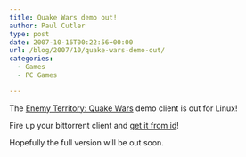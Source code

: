 ```yaml
---
title: Quake Wars demo out!
author: Paul Cutler
type: post
date: 2007-10-16T00:22:56+00:00
url: /blog/2007/10/quake-wars-demo-out/
categories:
  - Games
  - PC Games

---
```

The [Enemy Territory: Quake Wars][1] demo client is out for Linux!

Fire up your bittorrent client and [get it from id][2]!

Hopefully the full version will be out soon.

 [1]: http://www.enemyterritory.com
 [2]: http://zerowing.idsoftware.com:6969/